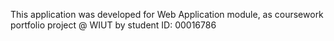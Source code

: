 This application was developed for Web Application module, as coursework portfolio project @ WIUT by student ID: 00016786
